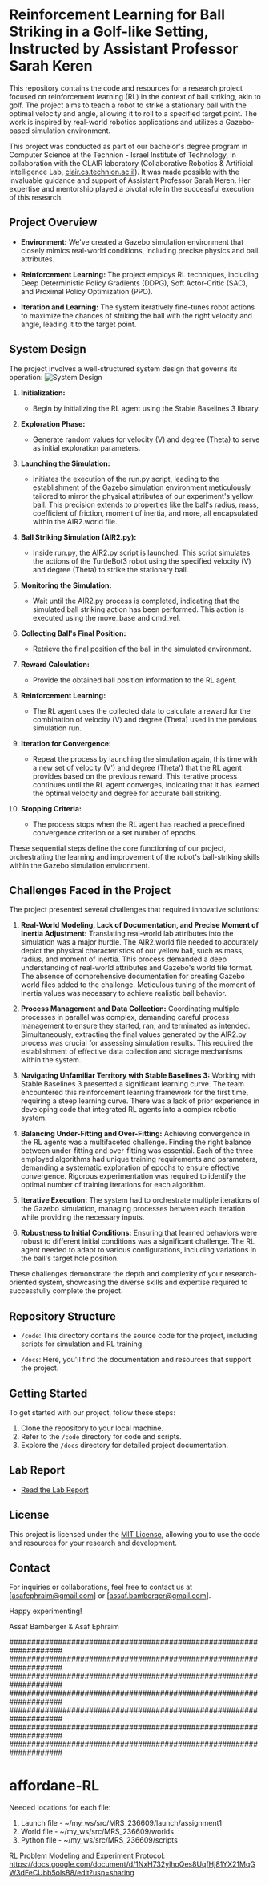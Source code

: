 # Reinforcement Learning for Ball Striking in a Golf-like Setting, Instructed by Assistant Professor Sarah Keren

This repository contains the code and resources for a research project focused on reinforcement learning (RL) in the context of ball striking, akin to golf. The project aims to teach a robot to strike a stationary ball with the optimal velocity and angle, allowing it to roll to a specified target point. The work is inspired by real-world robotics applications and utilizes a Gazebo-based simulation environment.

This project was conducted as part of our bachelor's degree program in Computer Science at the Technion - Israel Institute of Technology, in collaboration with the CLAIR laboratory (Collaborative Robotics & Artificial Intelligence Lab, [clair.cs.technion.ac.il](https://clair.cs.technion.ac.il/)). It was made possible with the invaluable guidance and support of Assistant Professor Sarah Keren. Her expertise and mentorship played a pivotal role in the successful execution of this research.

## Project Overview

- **Environment:** We've created a Gazebo simulation environment that closely mimics real-world conditions, including precise physics and ball attributes.

- **Reinforcement Learning:** The project employs RL techniques, including Deep Deterministic Policy Gradients (DDPG), Soft Actor-Critic (SAC), and Proximal Policy Optimization (PPO).

- **Iteration and Learning:** The system iteratively fine-tunes robot actions to maximize the chances of striking the ball with the right velocity and angle, leading it to the target point.

## System Design

The project involves a well-structured system design that governs its operation:
![System Design](https://github.com/assafBam/affordane-RL/assets/117855177/9e8fd853-822d-4e40-811f-0d2783b30fc8)
1. **Initialization:**
   - Begin by initializing the RL agent using the Stable Baselines 3 library.

2. **Exploration Phase:**
   - Generate random values for velocity (V) and degree (Theta) to serve as initial exploration parameters.

3. **Launching the Simulation:**
   - Initiates the execution of the run.py script, leading to the establishment of the Gazebo simulation environment meticulously tailored to mirror the physical attributes of our experiment's yellow ball. This precision extends to properties like the ball's radius, mass, coefficient of friction, moment of inertia, and more, all encapsulated within the AIR2.world file.

4. **Ball Striking Simulation (AIR2.py):**
   - Inside run.py, the AIR2.py script is launched. This script simulates the actions of the TurtleBot3 robot using the specified velocity (V) and degree (Theta) to strike the stationary ball.

5. **Monitoring the Simulation:**
   - Wait until the AIR2.py process is completed, indicating that the simulated ball striking action has been performed. This action is executed using the move_base and cmd_vel.

6. **Collecting Ball's Final Position:**
   - Retrieve the final position of the ball in the simulated environment.

7. **Reward Calculation:**
   - Provide the obtained ball position information to the RL agent.

8. **Reinforcement Learning:**
   - The RL agent uses the collected data to calculate a reward for the combination of velocity (V) and degree (Theta) used in the previous simulation run.

9. **Iteration for Convergence:**
   - Repeat the process by launching the simulation again, this time with a new set of velocity (V') and degree (Theta') that the RL agent provides based on the previous reward. This iterative process continues until the RL agent converges, indicating that it has learned the optimal velocity and degree for accurate ball striking.

10. **Stopping Criteria:**
    - The process stops when the RL agent has reached a predefined convergence criterion or a set number of epochs.

These sequential steps define the core functioning of our project, orchestrating the learning and improvement of the robot's ball-striking skills within the Gazebo simulation environment.

## Challenges Faced in the Project

The project presented several challenges that required innovative solutions:

1. **Real-World Modeling, Lack of Documentation, and Precise Moment of Inertia Adjustment:** Translating real-world lab attributes into the simulation was a major hurdle. The AIR2.world file needed to accurately depict the physical characteristics of our yellow ball, such as mass, radius, and moment of inertia. This process demanded a deep understanding of real-world attributes and Gazebo's world file format. The absence of comprehensive documentation for creating Gazebo world files added to the challenge. Meticulous tuning of the moment of inertia values was necessary to achieve realistic ball behavior.

2. **Process Management and Data Collection:** Coordinating multiple processes in parallel was complex, demanding careful process management to ensure they started, ran, and terminated as intended. Simultaneously, extracting the final values generated by the AIR2.py process was crucial for assessing simulation results. This required the establishment of effective data collection and storage mechanisms within the system.

3. **Navigating Unfamiliar Territory with Stable Baselines 3:** Working with Stable Baselines 3 presented a significant learning curve. The team encountered this reinforcement learning framework for the first time, requiring a steep learning curve. There was a lack of prior experience in developing code that integrated RL agents into a complex robotic system.

4. **Balancing Under-Fitting and Over-Fitting:** Achieving convergence in the RL agents was a multifaceted challenge. Finding the right balance between under-fitting and over-fitting was essential. Each of the three employed algorithms had unique training requirements and parameters, demanding a systematic exploration of epochs to ensure effective convergence. Rigorous experimentation was required to identify the optimal number of training iterations for each algorithm.

5. **Iterative Execution:** The system had to orchestrate multiple iterations of the Gazebo simulation, managing processes between each iteration while providing the necessary inputs.

6. **Robustness to Initial Conditions:** Ensuring that learned behaviors were robust to different initial conditions was a significant challenge. The RL agent needed to adapt to various configurations, including variations in the ball's target hole position.

These challenges demonstrate the depth and complexity of your research-oriented system, showcasing the diverse skills and expertise required to successfully complete the project.

## Repository Structure

- `/code`: This directory contains the source code for the project, including scripts for simulation and RL training.

- `/docs`: Here, you'll find the documentation and resources that support the project.

## Getting Started

To get started with our project, follow these steps:

1. Clone the repository to your local machine.
2. Refer to the `/code` directory for code and scripts.
3. Explore the `/docs` directory for detailed project documentation.

## Lab Report

- [Read the Lab Report](/docs/AIR2_project.pdf)

## License

This project is licensed under the [MIT License](https://opensource.org/license/mit/), allowing you to use the code and resources for your research and development.

## Contact

For inquiries or collaborations, feel free to contact us at [asafephraim@gmail.com] or [assaf.bamberger@gmail.com].

Happy experimenting!

Assaf Bamberger & Asaf Ephraim







####################################################################
####################################################################
####################################################################
####################################################################
####################################################################
####################################################################
####################################################################





# affordane-RL
Needed locations for each file:
1. Launch file - ~/my_ws/src/MRS_236609/launch/assignment1
2. World file - ~/my_ws/src/MRS_236609/worlds
3. Python file - ~/my_ws/src/MRS_236609/scripts

RL Problem Modeling and Experiment Protocol:
https://docs.google.com/document/d/1NxH732ylhoQes8UqfHj81YX21MqGW3dFeCUbb5oIsB8/edit?usp=sharing 
